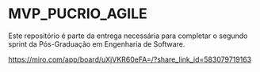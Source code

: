 # MVP_PUCRIO_AGILE
Este repositório é parte da entrega necessária para completar o segundo sprint da Pós-Graduação em Engenharia de Software.

https://miro.com/app/board/uXjVKR60eFA=/?share_link_id=583079719163
